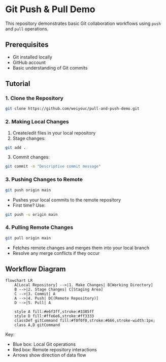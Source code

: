 # Git Push & Pull Demo

This repository demonstrates basic Git collaboration workflows using `push` and `pull` operations.

## Prerequisites
- Git installed locally
- GitHub account
- Basic understanding of Git commits

## Tutorial

### 1. Clone the Repository
```bash
git clone https://github.com/weiyouc/pull-and-push-demo.git
```

### 2. Making Local Changes
1. Create/edit files in your local repository
2. Stage changes:
```bash
git add .
```
3. Commit changes:
```bash
git commit -m "Descriptive commit message"
```

### 3. Pushing Changes to Remote
```bash
git push origin main
```
- Pushes your local commits to the remote repository
- First time? Use:
```bash
git push -u origin main
```

### 4. Pulling Remote Changes
```bash
git pull origin main
```
- Fetches remote changes and merges them into your local branch
- Resolve any merge conflicts if they occur

## Workflow Diagram

```mermaid
flowchart LR
    A[Local Repository] -->|1. Make Changes| B[Working Directory]
    B -->|2. Stage Changes| C[Staging Area]
    C -->|3. Commit| A
    A -->|4. Push| D[(Remote Repository)]
    D -->|5. Pull| A

    style A fill:#e6f3ff,stroke:#3385ff
    style D fill:#ffe6e6,stroke:#ff3333
    classDef gitCommand fill:#f0f0f0,stroke:#666,stroke-width:1px;
    class A,D gitCommand
```

Key:
- Blue box: Local Git operations
- Red box: Remote repository interactions
- Arrows show direction of data flow
